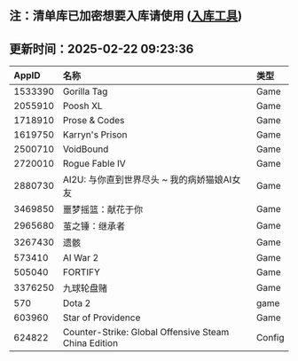 ## 注：清单库已加密想要入库请使用 ([入库工具](https://github.com/BlankTMing/ManifestAutoUpdate/releases))

## 更新时间：2025-02-22 09:23:36
| AppID | 名称 | 类型  |
| :-------------------- | :----------------------------- | :----------- |
| 1533390 | Gorilla Tag| Game |
| 2055910 | Poosh XL| Game |
| 1718910 | Prose & Codes| Game |
| 1619750 | Karryn's Prison| Game |
| 2500710 | VoidBound| Game |
| 2720010 | Rogue Fable IV| Game |
| 2880730 |  AI2U: 与你直到世界尽头 ~ 我的病娇猫娘AI女友| Game |
| 3469850 | 噩梦摇篮：献花于你| Game |
| 2965680 | 茧之锤：继承者| Game |
| 3267430 | 遗骸| Game |
| 573410 | AI War 2| Game |
| 505040 | FORTIFY| Game |
| 3376250 | 九球轮盘赌| Game |
| 570 | Dota 2| game |
| 603960 | Star of Providence| Game |
| 624822 | Counter-Strike: Global Offensive Steam China Edition| Config |
